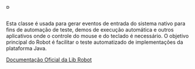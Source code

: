 <img alt="Pattern Background png download - 623*1098 - Free Transparent Software  Testing png Download. - CleanPNG / KissPNG" class="n3VNCb" src="https://banner2.cleanpng.com/20180129/qhw/kisspng-test-automation-software-testing-it-service-manage-robot-5a6f97cdf05f85.6095863915172627979846.jpg" data-noaft="1" jsname="HiaYvf" jsaction="load:XAeZkd;" style="width: 8.18182px; height: 10px; margin: 17.8px 0px;">

Esta classe é usada para gerar eventos de entrada do sistema nativo para fins de automação de teste, demos de execução automática e outros aplicativos onde o controle do mouse e do teclado é necessário. O objetivo principal do Robot é facilitar o teste automatizado de implementações da plataforma Java.

[Documentação Oficial da Lib Robot](https://docs.oracle.com/javase/7/docs/api/java/awt/Robot.html)
